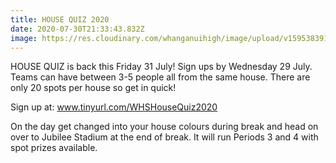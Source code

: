 ```yaml
---
title: HOUSE QUIZ 2020
date: 2020-07-30T21:33:43.832Z
image: https://res.cloudinary.com/whanganuihigh/image/upload/v1595383918/Events/house_quiz_70s_idea.jpg
---
```

HOUSE QUIZ is back this Friday 31 July! Sign ups by Wednesday 29 July. Teams can have between 3-5 people all from the same house. There are only 20 spots per house so get in quick!  

Sign up at: www.tinyurl.com/WHSHouseQuiz2020

On the day get changed into your house colours during break and head on over to Jubilee Stadium at the end of break. It will run Periods 3 and 4 with spot prizes available.